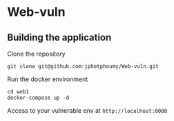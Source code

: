 # Web-vuln

## Building the application

Clone the repository 

```
git clone git@github.com:jphetphoumy/Web-vuln.git
```

Run the docker environment

```
cd web1
docker-compose up -d
```

Access to your vulnerable env at `http://localhost:8080`
